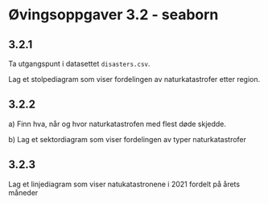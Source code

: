 # Øvingsoppgaver 3.2 - seaborn

## 3.2.1
Ta utgangspunt i datasettet ``disasters.csv``.

Lag et stolpediagram som viser fordelingen av naturkatastrofer etter region.

## 3.2.2
a) Finn hva, når og hvor naturkatastrofen med flest døde skjedde.

b) Lag et sektordiagram som viser fordelingen av typer naturkatastrofer

## 3.2.3
Lag et linjediagram som viser natukatastronene i 2021 fordelt på årets måneder